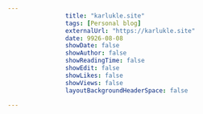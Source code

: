 ---
                title: "karlukle.site"
                tags: [Personal blog]
                externalUrl: "https://karlukle.site"
                date: 9926-08-08
                showDate: false
                showAuthor: false
                showReadingTime: false
                showEdit: false
                showLikes: false
                showViews: false
                layoutBackgroundHeaderSpace: false
                ---
